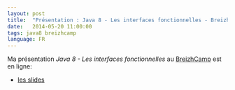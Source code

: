 ```yaml
---
layout: post
title:  "Présentation : Java 8 - Les interfaces fonctionnelles - BreizhCamp 2014"
date:   2014-05-20 11:00:00
tags: java8 breizhcamp
language: FR
---
```

Ma présentation *Java 8 - Les interfaces fonctionnelles* au [BreizhCamp](http://www.breizhcamp.org/) est en ligne:

- [les slides](/downloads/pres-java8-breizhcamp/index.html)
